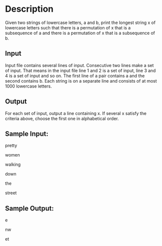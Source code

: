 Description
===========
 
Given two strings of lowercase letters, a and b, print the longest string x of lowercase letters such that there is a permutation of x that is a subsequence of a and there is a permutation of x that is a subsequence of b.
 
Input
-----
Input file contains several lines of input. Consecutive two lines make a set of input. That means in the input file line 1 and 2 is a set of input, line 3 and 4 is a set of input and so on. The first line of a pair contains a and the second contains b. Each string is on a separate line and consists of at most 1000 lowercase letters.
 
Output
-----
For each set of input, output a line containing x. If several x satisfy the criteria above, choose the first one in alphabetical order.
 
Sample Input:
-------------
pretty

women

walking

down

the

street
 
Sample Output:
--------------
e

nw

et
